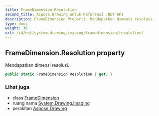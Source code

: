 ```yaml
---
title: FrameDimension.Resolution
second_title: Aspose.Drawing untuk Referensi .NET API
description: FrameDimension Properti. Mendapatkan dimensi resolusi.
type: docs
weight: 30
url: /id/net/system.drawing.imaging/framedimension/resolution/
---
```

## FrameDimension.Resolution property

Mendapatkan dimensi resolusi.

```csharp
public static FrameDimension Resolution { get; }
```

### Lihat juga

* class [FrameDimension](../)
* ruang nama [System.Drawing.Imaging](../../framedimension/)
* perakitan [Aspose.Drawing](../../../)


